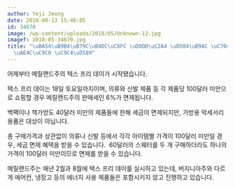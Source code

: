 ```yaml
---
author: Yeji Jeong
date: 2018-08-13 15:46:05
id: 34670
image: /wp-content/uploads/2018/05/Unknown-12.jpg
imagef: 2018-05-34670.jpg
title: "\uBA54\uB9B4\uB79C\uB4DC\uC8FC \uD0DD\uC2A4 \uD504\uB9AC \uC704\uD06C, 12~18\uC77C\
  \uAE4C\uC9C0 \uC9C4\uD589"
---
```


어제부터 메릴랜드주의 텍스 프리 데이가 시작됐습니다.

택스 프리 데이는 18일 토요일까지이며, 의류와 신발 제품 등 각 제품당 100달러 미만으로 쇼핑할 경우 메릴랜드주의 판매세인 6%가 면제됩니다.

백팩이나 책가방도 40달러 미만의 제품들에 한해 세금이 면제되지만, 가방용 악세서리 용품은 대상이 아닙니다.

총 구매가격과 상관없이 의류나 신발 등에서 각각 아이템별 가격이 100달러 미만일 경우, 세금 면제 혜택을 받을 수 있습니다.  60달러의 스웨터를 두 개 구매하더라도 하나의 가격이 100달러 미만이므로 면제를 받을 수 있습니다.

메릴랜드주는 매년 2월과 8월에 택스 프리 데이를 실시하고 있는데, 버지니아주와 다르게 에어컨, 냉장고 등의 에너지 사용 제품들은 포함시키지 않고 진행하고 있습니다.
